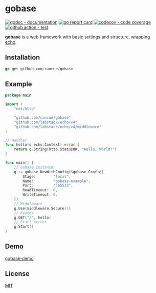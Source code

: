 # gobase

[![godoc - documentation](https://godoc.org/github.com/cancue/gobase?status.svg)](http://godoc.org/github.com/cancue/gobase)
[![go report card](https://goreportcard.com/badge/github.com/cancue/gobase)](https://goreportcard.com/report/github.com/cancue/gobase)
[![codecov - code coverage](https://img.shields.io/codecov/c/github/cancue/gobase.svg?style=flat-square)](https://codecov.io/gh/cancue/gobase)
[![github action - test](https://github.com/cancue/gobase/workflows/test/badge.svg)](https://github.com/cancue/gobase/actions)

**gobase** is a web framework with basic settings and structure, wrapping [echo](https://github.com/labstack/echo).

## Installation
```go
go get github.com/cancue/gobase
```

## Example
```go
package main

import (
	"net/http"

	"github.com/cancue/gobase"
	"github.com/labstack/echo/v4"
	"github.com/labstack/echo/v4/middleware"
)

// Handler
func hello(c echo.Context) error {
	return c.String(http.StatusOK, "Hello, World!")
}

func main() {
	// Gobase instance
	g := gobase.NewWithConfig(&gobase.Config{
		Stage:        "local",
		Name:         "gobase-example",
		Port:         ":65533",
		ReadTimeout:  0,
		WriteTimeout: 0,
	})
	// Middleware
	g.Use(middleware.Secure())
	// Routes
	g.GET("/", hello)
	// Start server
	g.Start()
}
```

## Demo
[gobase-demo](https://github.com/cancue/gobase-demo)

## License

[MIT](https://github.com/cancue/gobase/blob/master/LICENSE)
